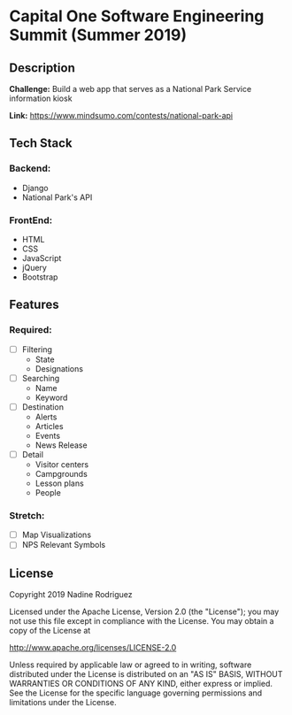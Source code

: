 # Capital One Software Engineering Summit (Summer 2019)

## Description

**Challenge:** Build a web app that serves as a National Park Service information kiosk

**Link:** https://www.mindsumo.com/contests/national-park-api

## Tech Stack

### Backend:
- Django
- National Park's API

### FrontEnd:
- HTML
- CSS
- JavaScript
- jQuery
- Bootstrap

## Features

### Required:
- [ ] Filtering
    - State
    - Designations
- [ ] Searching
    - Name
    - Keyword
- [ ] Destination
    - Alerts
    - Articles
    - Events
    - News Release
- [ ] Detail
    - Visitor centers
    - Campgrounds
    - Lesson plans
    - People

### Stretch:
- [ ] Map Visualizations
- [ ] NPS Relevant Symbols

## License 
Copyright 2019 Nadine Rodriguez

Licensed under the Apache License, Version 2.0 (the "License");
you may not use this file except in compliance with the License.
You may obtain a copy of the License at

http://www.apache.org/licenses/LICENSE-2.0

Unless required by applicable law or agreed to in writing, software
distributed under the License is distributed on an "AS IS" BASIS,
WITHOUT WARRANTIES OR CONDITIONS OF ANY KIND, either express or implied.
See the License for the specific language governing permissions and
limitations under the License.

